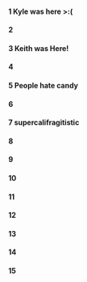 #### 1 Kyle was here >:(
#### 2
#### 3 Keith was Here!
#### 4
#### 5 People hate candy
#### 6
#### 7 supercalifragitistic
#### 8
#### 9
#### 10
#### 11
#### 12
#### 13
#### 14
#### 15
